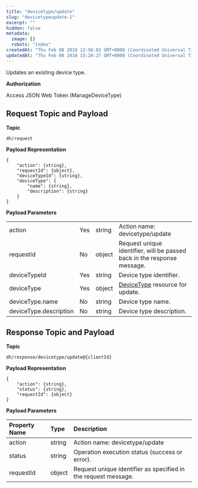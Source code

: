 ```yaml
---
title: "devicetype/update"
slug: "devicetypeupdate-1"
excerpt: ""
hidden: false
metadata: 
  image: []
  robots: "index"
createdAt: "Thu Feb 08 2018 12:56:03 GMT+0000 (Coordinated Universal Time)"
updatedAt: "Thu Feb 08 2018 15:28:27 GMT+0000 (Coordinated Universal Time)"
---
```

Updates an existing device type.

**Authorization**

Access JSON Web Token (ManageDeviceType)

## Request Topic and Payload

**Topic**

```text
dh/request
```

**Payload Representation**

```text
{
    "action": {string},
    "requestId": {object},
    "deviceTypeId": {string},
    "deviceType": {
        "name": {string},
        "description": {string}
    }
}
```

**Payload Parameters**

|                        |     |        |                                                                         |
| :--------------------- | :-- | :----- | :---------------------------------------------------------------------- |
| action                 | Yes | string | Action name: devicetype/update                                          |
| requestId              | No  | object | Request unique identifier, will be passed back in the response message. |
| deviceTypeId           | Yes | string | Device type identifier.                                                 |
| deviceType             | Yes | object | [DeviceType](doc:devicetype) resource for update.                       |
| deviceType.name        | No  | string | Device type name.                                                       |
| deviceType.description | No  | string | Device type description.                                                |

## Response Topic and Payload

**Topic**

```text
dh/response/devicetype/update@{clientId}
```

**Payload Representation**

```text
{
    "action": {string},
    "status": {string},
    "requestId": {object}
}
```

**Payload Parameters**

| Property Name | Type   | Description                                                    |
| :------------ | :----- | :------------------------------------------------------------- |
| action        | string | Action name: devicetype/update                                 |
| status        | string | Operation execution status (success or error).                 |
| requestId     | object | Request unique identifier as specified in the request message. |
